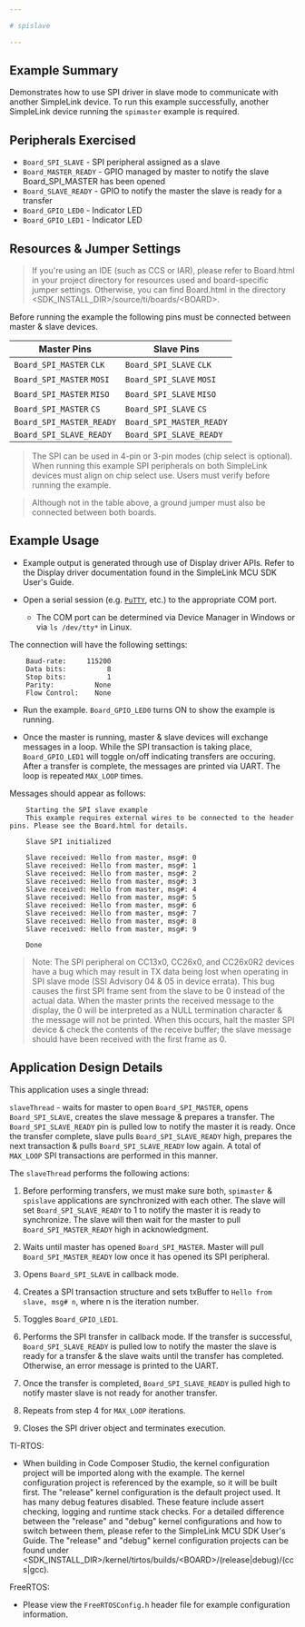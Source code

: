 ```yaml
---

# spislave

---
```


## Example Summary

Demonstrates how to use SPI driver in slave mode to communicate with another
SimpleLink device.  To run this example successfully, another SimpleLink
device running the `spimaster` example is required.

## Peripherals Exercised

* `Board_SPI_SLAVE` - SPI peripheral assigned as a slave
* `Board_MASTER_READY` - GPIO managed by master to notify the slave
Board_SPI_MASTER has been opened
* `Board_SLAVE_READY` - GPIO to notify the master the slave is ready for a
transfer
* `Board_GPIO_LED0` - Indicator LED
* `Board_GPIO_LED1` - Indicator LED

## Resources & Jumper Settings

> If you're using an IDE (such as CCS or IAR), please refer to Board.html in
your project directory for resources used and board-specific jumper settings.
Otherwise, you can find Board.html in the directory
&lt;SDK_INSTALL_DIR&gt;/source/ti/boards/&lt;BOARD&gt;.

Before running the example the following pins must be connected between master
& slave devices.

  |Master Pins              |Slave Pins              |
  |-------------------------|------------------------|
  |`Board_SPI_MASTER` `CLK` |`Board_SPI_SLAVE` `CLK` |
  |`Board_SPI_MASTER` `MOSI`|`Board_SPI_SLAVE` `MOSI`|
  |`Board_SPI_MASTER` `MISO`|`Board_SPI_SLAVE` `MISO`|
  |`Board_SPI_MASTER` `CS`  |`Board_SPI_SLAVE` `CS`  |
  |`Board_SPI_MASTER_READY` |`Board_SPI_MASTER_READY`|
  |`Board_SPI_SLAVE_READY`  |`Board_SPI_SLAVE_READY` |

> The SPI can be used in 4-pin or 3-pin modes (chip select is optional).  When
running this example SPI peripherals on both SimpleLink devices must align on
chip select use.  Users must verify before running the example.

> Although not in the table above, a ground jumper must also be connected
between both boards.

## Example Usage

* Example output is generated through use of Display driver APIs. Refer to the
Display driver documentation found in the SimpleLink MCU SDK User's Guide.

* Open a serial session (e.g. [`PuTTY`](http://www.putty.org/ "PuTTY's
Homepage"), etc.) to the appropriate COM port.
    * The COM port can be determined via Device Manager in Windows or via
`ls /dev/tty*` in Linux.

The connection will have the following settings:
```
    Baud-rate:     115200
    Data bits:          8
    Stop bits:          1
    Parity:          None
    Flow Control:    None
```

* Run the example. `Board_GPIO_LED0` turns ON to show the example is running.

* Once the master is running, master & slave devices will exchange messages in
a loop.  While the SPI transaction is taking place, `Board_GPIO_LED1` will
toggle on/off indicating transfers are occuring.  After a transfer is complete,
the messages are printed via UART. The loop is repeated `MAX_LOOP` times.

Messages should appear as follows:
```
    Starting the SPI slave example
    This example requires external wires to be connected to the header pins. Please see the Board.html for details.

    Slave SPI initialized

    Slave received: Hello from master, msg#: 0
    Slave received: Hello from master, msg#: 1
    Slave received: Hello from master, msg#: 2
    Slave received: Hello from master, msg#: 3
    Slave received: Hello from master, msg#: 4
    Slave received: Hello from master, msg#: 5
    Slave received: Hello from master, msg#: 6
    Slave received: Hello from master, msg#: 7
    Slave received: Hello from master, msg#: 8
    Slave received: Hello from master, msg#: 9

    Done
```

> Note: The SPI peripheral on CC13x0, CC26x0, and CC26x0R2 devices have a bug
which may result in TX data being lost when operating in SPI slave mode
(SSI Advisory 04 & 05 in device errata). This bug causes the first SPI frame
sent from the slave to be 0 instead of the actual data.  When the master prints
the received message to the display, the 0 will be interpreted as a NULL
termination character & the message will not be printed.  When this occurs, halt
the master SPI device & check the contents of the receive buffer; the slave
message should have been received with the first frame as 0.

## Application Design Details

This application uses a single thread:

`slaveThread` - waits for master to open `Board_SPI_MASTER`, opens
`Board_SPI_SLAVE`, creates the slave message & prepares a transfer.  The
`Board_SPI_SLAVE_READY` pin is pulled low to notify the master it is ready.
Once the transfer complete, slave pulls `Board_SPI_SLAVE_READY` high, prepares
the next transaction & pulls `Board_SPI_SLAVE_READY` low again.  A total of
`MAX_LOOP` SPI transactions are performed in this manner.

The `slaveThread` performs the following actions:

1.  Before performing transfers, we must make sure both, `spimaster` &
`spislave` applications are synchronized with each other.  The slave will set
`Board_SPI_SLAVE_READY` to 1 to notify the master it is ready to synchronize.
The slave will then wait for the master to pull `Board_SPI_MASTER_READY` high in
acknowledgment.

2.  Waits until master has opened `Board_SPI_MASTER`.  Master will pull
`Board_SPI_MASTER_READY` low once it has opened its SPI peripheral.

3.  Opens `Board_SPI_SLAVE` in callback mode.

4. Creates a SPI transaction structure and sets txBuffer to `Hello from
slave, msg# n`, where n is the iteration number.

5. Toggles `Board_GPIO_LED1`.

6.  Performs the SPI transfer in callback mode.  If the transfer is successful,
`Board_SPI_SLAVE_READY` is pulled low to notify the master the slave is ready
for a transfer & the slave waits until the transfer has completed.  Otherwise, an
error message is printed to the UART.

7.  Once the transfer is completed, `Board_SPI_SLAVE_READY` is pulled high to
notify master slave is not ready for another transfer.

8. Repeats from step 4 for `MAX_LOOP` iterations.

9. Closes the SPI driver object and terminates execution.

TI-RTOS:

* When building in Code Composer Studio, the kernel configuration project will
be imported along with the example. The kernel configuration project is
referenced by the example, so it will be built first. The "release" kernel
configuration is the default project used. It has many debug features disabled.
These feature include assert checking, logging and runtime stack checks. For a
detailed difference between the "release" and "debug" kernel configurations and
how to switch between them, please refer to the SimpleLink MCU SDK User's
Guide. The "release" and "debug" kernel configuration projects can be found
under &lt;SDK_INSTALL_DIR&gt;/kernel/tirtos/builds/&lt;BOARD&gt;/(release|debug)/(ccs|gcc).

FreeRTOS:

* Please view the `FreeRTOSConfig.h` header file for example configuration
information.
